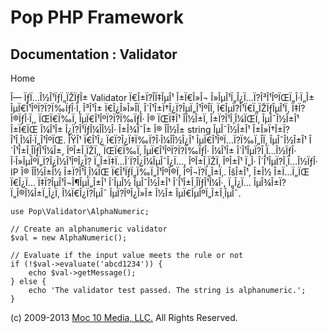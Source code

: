 Pop PHP Framework
=================

Documentation : Validator
-------------------------

Home

Î— ÏƒÏ…Î½Î¹ÏƒÏ„ÏŽÏƒÎ± Validator Ï€Î±Ï?Î­Ï‡ÎµÎ¹ Î±Ï€Î»Î¬
Î»ÎµÎ¹Ï„Î¿Ï…Ï?Î³Î¹ÎºÏŒÏ„Î·Ï„Î± ÎµÏ€Î¹ÎºÏ?Ï?Ï‰ÏƒÎ·Ï‚ Î³Î¹Î± Ï€Î¿Î»Î»Î­Ï‚
Î´Î¹Î±Ï†Î¿Ï?ÎµÏ„Î¹ÎºÎ­Ï‚ Ï€ÎµÏ?Î¹Ï€Ï„ÏŽÏƒÎµÎ¹Ï‚ Ï‡Ï?Î®ÏƒÎ·Ï‚, ÏŒÏ€Ï‰Ï‚
ÎµÏ€Î¹ÎºÏ?Ï?Ï‰ÏƒÎ· Î® ÏŒÏ‡Î¹ Î­Î½Î±Ï‚ Î±Ï?Î¹Î¸Î¼ÏŒÏ‚ ÎµÎ¯Î½Î±Î¹ Î±Ï€ÏŒ
Î¼Î¹Î± Î¿Ï?Î¹ÏƒÎ¼Î­Î½Î· Î±Î¾Î¯Î± Î® Î­Î½Î± string ÎµÎ¯Î½Î±Î¹
Î±Î»Ï†Î±Ï?Î¹Î¸Î¼Î·Ï„Î¹ÎºÏŒ. ÎŸÎ¹ Ï€Î¹Î¿ Ï€Ï?Î¿Ï‡Ï‰Ï?Î·Î¼Î­Î½Î¿Î¹
ÎµÏ€Î¹ÎºÏ…Ï?Ï‰Ï„Î­Ï‚ ÎµÎ¯Î½Î±Î¹ Î´Î¹Î±Î¸Î­ÏƒÎ¹Î¼Î±, ÎºÎ±Î¸ÏŽÏ‚, ÏŒÏ€Ï‰Ï‚
ÎµÏ€Î¹ÎºÏ?Ï?Ï‰ÏƒÎ· Î¼Î¹Î± Î´Î¹ÎµÏ?Î¸Ï…Î½ÏƒÎ· Î·Î»ÎµÎºÏ„Ï?Î¿Î½Î¹ÎºÎ¿Ï?
Ï„Î±Ï‡Ï…Î´Ï?Î¿Î¼ÎµÎ¯Î¿Ï…, ÎºÎ±Î¸ÏŽÏ‚ ÎºÎ±Î¹ Ï„Î· Î´Î¹ÎµÏ?Î¸Ï…Î½ÏƒÎ· IP
Î® Î­Î½Î±Î½ Î±Ï?Î¹Î¸Î¼ÏŒ Ï€Î¹ÏƒÏ„Ï‰Ï„Î¹ÎºÎ®Ï‚ ÎºÎ¬Ï?Ï„Î±Ï‚. ÎšÎ±Î¹, Î±Î½
Î±Ï…Ï„ÏŒ Ï€Î¿Ï… Ï‡Ï?ÎµÎ¹Î¬Î¶ÎµÏ„Î±Î¹ Î´ÎµÎ½ ÎµÎ¯Î½Î±Î¹
Î´Î¹Î±Î¸Î­ÏƒÎ¹Î¼Î·, Ï„Î¿Ï… ÎµÎ¾Î±Ï?Ï„Î®Î¼Î±Ï„Î¿Ï‚ Î¼Ï€Î¿Ï?ÎµÎ¯
ÎµÏ?ÎºÎ¿Î»Î± Î½Î± ÎµÏ€ÎµÎºÏ„Î±Î¸ÎµÎ¯.

    use Pop\Validator\AlphaNumeric;

    // Create an alphanumeric validator
    $val = new AlphaNumeric();

    // Evaluate if the input value meets the rule or not
    if (!$val->evaluate('abcd1234')) {
        echo $val->getMessage();
    } else {
        echo 'The validator test passed. The string is alphanumeric.';
    }

\(c) 2009-2013 [Moc 10 Media, LLC.](http://www.moc10media.com) All
Rights Reserved.
